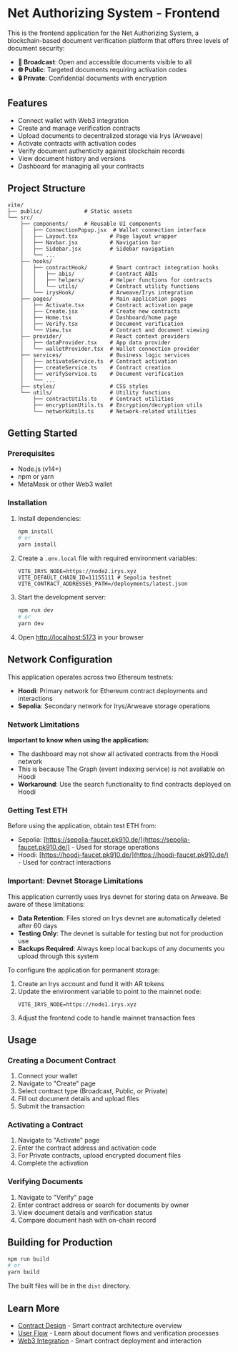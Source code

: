 # Net Authorizing System - Frontend

This is the frontend application for the Net Authorizing System, a blockchain-based document verification platform that offers three levels of document security:

- **📡 Broadcast**: Open and accessible documents visible to all
- **🌐 Public**: Targeted documents requiring activation codes
- **🔒 Private**: Confidential documents with encryption

## Features

- Connect wallet with Web3 integration
- Create and manage verification contracts
- Upload documents to decentralized storage via Irys (Arweave)
- Activate contracts with activation codes
- Verify document authenticity against blockchain records
- View document history and versions
- Dashboard for managing all your contracts

## Project Structure

```
vite/
├── public/             # Static assets
└── src/
    ├── components/     # Reusable UI components
    │   ├── ConnectionPopup.jsx  # Wallet connection interface
    │   ├── Layout.tsx          # Page layout wrapper
    │   ├── Navbar.jsx          # Navigation bar
    │   ├── Sidebar.jsx         # Sidebar navigation
    │   └── ...
    ├── hooks/
    │   ├── contractHook/       # Smart contract integration hooks
    │   │   ├── abis/           # Contract ABIs
    │   │   ├── helpers/        # Helper functions for contracts
    │   │   └── utils/          # Contract utility functions
    │   └── irysHook/           # Arweave/Irys integration
    ├── pages/                  # Main application pages
    │   ├── Activate.tsx        # Contract activation page
    │   ├── Create.jsx          # Create new contracts
    │   ├── Home.tsx            # Dashboard/home page
    │   ├── Verify.tsx          # Document verification
    │   └── View.tsx            # Contract and document viewing
    ├── provider/               # React context providers
    │   ├── dataProvider.tsx    # App data provider
    │   └── walletProvider.tsx  # Wallet connection provider
    ├── services/               # Business logic services
    │   ├── activateService.ts  # Contract activation
    │   ├── createService.ts    # Contract creation
    │   ├── verifyService.ts    # Document verification
    │   └── ...
    ├── styles/                 # CSS styles
    └── utils/                  # Utility functions
        ├── contractUtils.ts    # Contract utilities
        ├── encryptionUtils.ts  # Encryption/decryption utils
        └── networkUtils.ts     # Network-related utilities
```

## Getting Started

### Prerequisites

- Node.js (v14+)
- npm or yarn
- MetaMask or other Web3 wallet

### Installation

1. Install dependencies:
   ```bash
   npm install
   # or
   yarn install
   ```

2. Create a `.env.local` file with required environment variables:
   ```
   VITE_IRYS_NODE=https://node2.irys.xyz
   VITE_DEFAULT_CHAIN_ID=11155111 # Sepolia testnet
   VITE_CONTRACT_ADDRESSES_PATH=/deployments/latest.json
   ```

3. Start the development server:
   ```bash
   npm run dev
   # or
   yarn dev
   ```

4. Open [http://localhost:5173](http://localhost:5173) in your browser

## Network Configuration

This application operates across two Ethereum testnets:

- **Hoodi**: Primary network for Ethereum contract deployments and interactions
- **Sepolia**: Secondary network for Irys/Arweave storage operations

### Network Limitations

**Important to know when using the application:**

- The dashboard may not show all activated contracts from the Hoodi network
- This is because The Graph (event indexing service) is not available on Hoodi
- **Workaround**: Use the search functionality to find contracts deployed on Hoodi

### Getting Test ETH

Before using the application, obtain test ETH from:
- Sepolia: [https://sepolia-faucet.pk910.de/](https://sepolia-faucet.pk910.de/) - Used for storage operations
- Hoodi: [https://hoodi-faucet.pk910.de/](https://hoodi-faucet.pk910.de/) - Used for contract interactions

### Important: Devnet Storage Limitations

This application currently uses Irys devnet for storing data on Arweave. Be aware of these limitations:

- **Data Retention**: Files stored on Irys devnet are automatically deleted after 60 days
- **Testing Only**: The devnet is suitable for testing but not for production use
- **Backups Required**: Always keep local backups of any documents you upload through this system

To configure the application for permanent storage:
1. Create an Irys account and fund it with AR tokens
2. Update the environment variable to point to the mainnet node:
   ```
   VITE_IRYS_NODE=https://node1.irys.xyz
   ```
3. Adjust the frontend code to handle mainnet transaction fees

## Usage

### Creating a Document Contract

1. Connect your wallet
2. Navigate to "Create" page
3. Select contract type (Broadcast, Public, or Private)
4. Fill out document details and upload files
5. Submit the transaction

### Activating a Contract

1. Navigate to "Activate" page
2. Enter the contract address and activation code
3. For Private contracts, upload encrypted document files
4. Complete the activation

### Verifying Documents

1. Navigate to "Verify" page
2. Enter contract address or search for documents by owner
3. View document details and verification status
4. Compare document hash with on-chain record

## Building for Production

```bash
npm run build
# or
yarn build
```

The built files will be in the `dist` directory.

## Learn More

- [Contract Design](../docs/ContractDesign.md) - Smart contract architecture overview
- [User Flow](../docs/UserFlow.md) - Learn about document flows and verification processes
- [Web3 Integration](../web3/README.md) - Smart contract deployment and interaction
